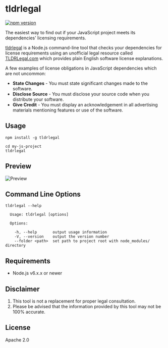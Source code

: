 # tldrlegal

[![npm version](https://badge.fury.io/js/tldrlegal.svg)](https://badge.fury.io/js/tldrlegal)

The easiest way to find out if your JavaScript project meets its dependencies' licensing requirements.

[tldrlegal](https://github.com/eladnava/tldrlegal) is a Node.js command-line tool that checks your dependencies for license requirements using an unofficial legal resource called [TLDRLegal.com](https://tldrlegal.com/) which provides plain English software license explanations.

A few examples of license obligations in JavaScript dependencies which are not uncommon:

* **State Changes** - You must state significant changes made to the software.
* **Disclose Source** - You must disclose your source code when you distribute your software.
* **Give Credit** - You must display an acknowledgement in all advertising materials mentioning features or use of the software.

## Usage

```shell
npm install -g tldrlegal

cd my-js-project
tldrlegal
```

## Preview

![Preview](https://raw.github.com/eladnava/tldrlegal/master/assets/output.png) 

## Command Line Options

```shell
tldrlegal --help

  Usage: tldrlegal [options]

  Options:

    -h, --help       output usage information
    -V, --version    output the version number
    --folder <path>  set path to project root with node_modules/ directory
```

## Requirements

* Node.js v6.x.x or newer

## Disclaimer

1. This tool is not a replacement for proper legal consultation.
2. Please be advised that the information provided by this tool may not be 100% accurate.

## License

Apache 2.0
